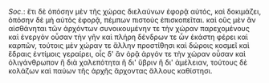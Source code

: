 

*Soc.*: ἔτι δὲ ὁπόσην μὲν τῆς χώρας διελαύνων ἐφορᾷ αὐτός, καὶ δοκιμάζει, ὁπόσην δὲ μὴ αὐτὸς ἐφορᾷ, πέμπων πιστοὺς ἐπισκοπεῖται. καὶ οὓς μὲν ἂν αἰσθάνηται τῶν ἀρχόντων συνοικουμένην τε τὴν χώραν παρεχομένους καὶ ἐνεργὸν οὖσαν τὴν γῆν καὶ πλήρη δένδρων τε ὧν ἑκάστη φέρει καὶ καρπῶν, τούτοις μὲν χώραν τε ἄλλην προστίθησι καὶ δώροις κοσμεῖ καὶ ἕδραις ἐντίμοις γεραίρει, οἷς δ' ἂν ὁρᾷ ἀργόν τε τὴν χώραν οὖσαν καὶ ὀλιγάνθρωπον ἢ διὰ χαλεπότητα ἢ δι' ὕβριν ἢ δι' ἀμέλειαν, τούτους δὲ κολάζων καὶ παύων τῆς ἀρχῆς ἄρχοντας ἄλλους καθίστησι.